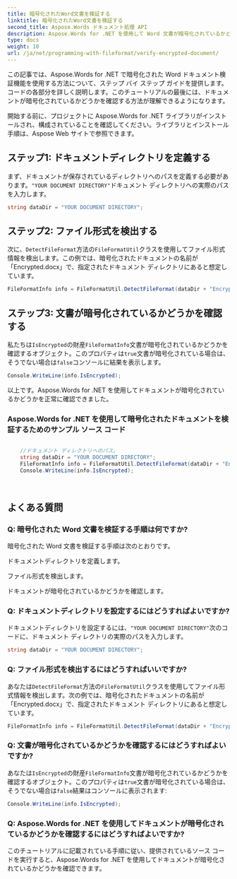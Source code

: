 ```yaml
---
title: 暗号化されたWord文書を検証する
linktitle: 暗号化されたWord文書を検証する
second_title: Aspose.Words ドキュメント処理 API
description: Aspose.Words for .NET を使用して Word 文書が暗号化されているかどうかを確認する手順ガイド。
type: docs
weight: 10
url: /ja/net/programming-with-fileformat/verify-encrypted-document/
---
```


この記事では、Aspose.Words for .NET で暗号化された Word ドキュメント検証機能を使用する方法について、ステップ バイ ステップ ガイドを提供します。コードの各部分を詳しく説明します。このチュートリアルの最後には、ドキュメントが暗号化されているかどうかを確認する方法が理解できるようになります。

開始する前に、プロジェクトに Aspose.Words for .NET ライブラリがインストールされ、構成されていることを確認してください。ライブラリとインストール手順は、Aspose Web サイトで参照できます。

## ステップ1: ドキュメントディレクトリを定義する

まず、ドキュメントが保存されているディレクトリへのパスを定義する必要があります。`"YOUR DOCUMENT DIRECTORY"`ドキュメント ディレクトリへの実際のパスを入力します。

```csharp
string dataDir = "YOUR DOCUMENT DIRECTORY";
```

## ステップ2: ファイル形式を検出する

次に、`DetectFileFormat`方法の`FileFormatUtil`クラスを使用してファイル形式情報を検出します。この例では、暗号化されたドキュメントの名前が「Encrypted.docx」で、指定されたドキュメント ディレクトリにあると想定しています。

```csharp
FileFormatInfo info = FileFormatUtil.DetectFileFormat(dataDir + "Encrypted.docx");
```

## ステップ3: 文書が暗号化されているかどうかを確認する

私たちは`IsEncrypted`の財産`FileFormatInfo`文書が暗号化されているかどうかを確認するオブジェクト。このプロパティは`true`文書が暗号化されている場合は、そうでない場合は`false`コンソールに結果を表示します。

```csharp
Console.WriteLine(info.IsEncrypted);
```

以上です。Aspose.Words for .NET を使用してドキュメントが暗号化されているかどうかを正常に確認できました。

### Aspose.Words for .NET を使用して暗号化されたドキュメントを検証するためのサンプル ソース コード

```csharp

	//ドキュメント ディレクトリへのパス。
	string dataDir = "YOUR DOCUMENT DIRECTORY";
	FileFormatInfo info = FileFormatUtil.DetectFileFormat(dataDir + "Encrypted.docx");
	Console.WriteLine(info.IsEncrypted);
            
        
```

## よくある質問

### Q: 暗号化された Word 文書を検証する手順は何ですか?

暗号化された Word 文書を検証する手順は次のとおりです。

ドキュメントディレクトリを定義します。

ファイル形式を検出します。

ドキュメントが暗号化されているかどうかを確認します。

### Q: ドキュメントディレクトリを設定するにはどうすればよいですか?
ドキュメントディレクトリを設定するには、`"YOUR DOCUMENT DIRECTORY"`次のコードに、ドキュメント ディレクトリの実際のパスを入力します。

```csharp
string dataDir = "YOUR DOCUMENT DIRECTORY";
```

### Q: ファイル形式を検出するにはどうすればいいですか?
あなたは`DetectFileFormat`方法の`FileFormatUtil`クラスを使用してファイル形式情報を検出します。次の例では、暗号化されたドキュメントの名前が「Encrypted.docx」で、指定されたドキュメント ディレクトリにあると想定しています。

```csharp
FileFormatInfo info = FileFormatUtil.DetectFileFormat(dataDir + "Encrypted.docx");
```

### Q: 文書が暗号化されているかどうかを確認するにはどうすればよいですか?
あなたは`IsEncrypted`の財産`FileFormatInfo`文書が暗号化されているかどうかを確認するオブジェクト。このプロパティは`true`文書が暗号化されている場合は、そうでない場合は`false`結果はコンソールに表示されます:

```csharp
Console.WriteLine(info.IsEncrypted);
```

### Q: Aspose.Words for .NET を使用してドキュメントが暗号化されているかどうかを確認するにはどうすればよいですか?
このチュートリアルに記載されている手順に従い、提供されているソース コードを実行すると、Aspose.Words for .NET を使用してドキュメントが暗号化されているかどうかを確認できます。
